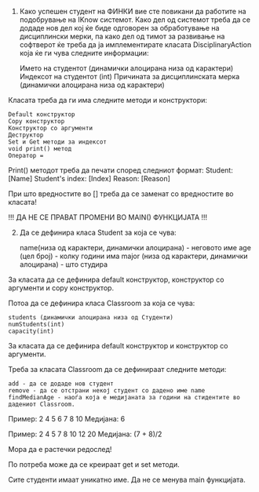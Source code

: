 1. Како успешен студент на ФИНКИ вие сте повикани да работите на подобрување на IKnow системот. Како дел од системот треба да се додаде нов дел кој ќе биде одговорен за обработување на дисциплински мерки, па како дел од тимот за развивање на софтверот ќе треба да ја имплементирате класата DisciplinaryAction која ќе ги чува следните информации:

    Името на студентот (динамички алоцирана низа од карактери)
    Индексот на студентот (int)
    Причината за дисциплинската мерка (динамички алоцирана низа од карактери)


Класата треба да ги има следните методи и конструктори:

    Default конструктор
    Copy конструктор
    Конструктор со аргументи
    Деструктор
    Set и Get методи за индексот
    void print() метод
    Оператор = 


Print() методот треба да печати според следниот формат:
Student: [Name]
Student's index: [Index]
Reason: [Reason]

При што вредностите во [] треба да се заменат со вредностите во класата!

!!! ДА НЕ СЕ ПРАВАТ ПРОМЕНИ ВО MAIN() ФУНКЦИЈАТА !!!

2. Да се дефинира класа Student за која се чува:

    name(низа од карактери, динамички алоцирана) - неговото име
    age (цел број) - колку години има
    major (низа од карактери, динамички алоцирана) - што студира

За класата да се дефинира default конструктор, конструктор со аргументи и copy конструктор.

Потоа да се дефинира класа Classroom за која се чува:

    students (динамички алоцирана низа од Студенти)
    numStudents(int)
    capacity(int)

За класата да се дефинира  default конструктор и конструктор со аргументи. 

Треба за класата Classroom да се дефинираат следните методи:

    add - да се додаде нов студент
    remove - да се отстрани некој студент со дадено име name
    findMedianAge - наоѓа која е медијаната за години на стидентите во дадениот Classroom. 

Пример: 2 4 5 6 7 8 10
Медијана: 6

Пример: 2 4 5 7 8 10 12 20
Медијана: (7 + 8)/2

Мора да е растечки редослед!

По потреба може да се креираат get и set методи.

Сите студенти имаат уникатно име.
Да не се менува main функцијата.